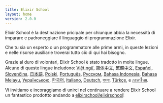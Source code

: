 ```yaml
---
title: Elixir School
layout: home
version: 2.0.0
---
```


Elixir School è la destinazione pricipale per chiunque abbia la necessità di imparare e padroneggiare il linguaggio di programmazione Elixir.

Che tu sia un esperto o un programmatore alle prime armi, in queste lezioni e nelle risorse ausiliarie troverai tutto ciò di qui hai bisogno.

Grazie al duro di volontari, Elixir School è stato tradotto in molte lingue. Alcune di queste lingue includono: [Việt ngữ][vi], [简体中文][zh-hans], [繁體中文][zh-hant], [Español][es], [Slovenčina][sk], [日本語][ja], [Polski][pl], [Português][pt], [Русском][ru], [Bahasa Indonesia][id], [Bahasa Melayu][ms], [Українською][uk], [한국어][ko], [Italiano][it], [Deutsch][de], [বাংলা][bn], [Türkçe][tr], e [ภาษาไทย][th].

Vi invitiamo e incoraggiamo di unirci nel continuare a rendere Elixir School un fantastico prodottto andando a [elixirschool/elixirschool](https://github.com/elixirschool/elixirschool)!

  [es]: /es/
  [it]: /it/
  [ja]: /ja/
  [ko]: /ko/
  [pl]: /pl/
  [pt]: /pt/
  [ru]: /ru/
  [sk]: /sk/
  [vi]: /vi/
  [id]: /id/
  [ms]: /ms/
  [uk]: /uk/
  [de]: /de/
  [bn]: /bn/
  [tr]: /tr/
  [th]: /th/
  [zh-hans]: /zh-hans/
  [zh-hant]: /zh-hant/
